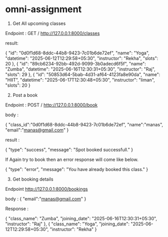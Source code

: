 # omni-assignment

1. Get All upcoming classes
   
Endpoint : GET / http://127.0.0.1:8000/classes

result:

 {
     "id": "0d0f1d68-8ddc-44b8-9423-7c01b6de72ef",
     "name": "Yoga",
     "datetime": "2025-06-12T12:29:58+05:30",
     "instructor": "Rekha",
     "slots": 20
 },
 {
     "id": "89cb6234-92bb-492d-9099-3b0adecd6f5f",
     "name": "Zumba",
     "datetime": "2025-06-16T12:30:31+05:30",
     "instructor": "Raj",
     "slots": 29
 },
 {
     "id": "50853d64-5bab-4d31-af64-4123fa8e90da",
     "name": "HIIT",
     "datetime": "2025-06-17T12:30:48+05:30",
     "instructor": "liman",
     "slots": 20
 }


2. Post a book
   
Endpoint : POST / http://127.0.0.1:8000/book

body :

{
    "class_id":"0d0f1d68-8ddc-44b8-9423-7c01b6de72ef",
    "name":"manas",
    "email":"manas@gmail.com"
}

result :

{
    "type": "success",
    "message": "Spot booked successfull."
}

If Again try to book then an error response will come like below.

{
    "type": "error",
    "message": "You have already booked this class."
}

3. Get booking details

Endpoint http://127.0.0.1:8000/bookings

body :
{
    "email":"manas@gmail.com"
}

Response :

 {
     "class_name": "Zumba",
     "joining_date": "2025-06-16T12:30:31+05:30",
     "instructor": "Raj"
 },
 {
     "class_name": "Yoga",
     "joining_date": "2025-06-12T12:29:58+05:30",
     "instructor": "Rekha"
 }




